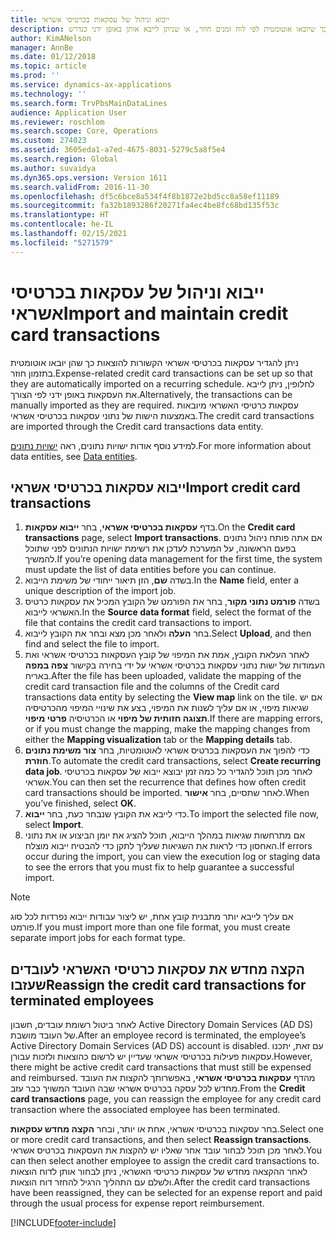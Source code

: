 ```yaml
---
title: ייבוא וניהול של עסקאות בכרטיסי אשראי
description: נושא זה מסביר כיצד לייבא ולתחזק עסקאות הקשורות להוצאות בכרטיסי אשראי. ניתן להגדיר עסקאות אלה כך שיובאו אוטומטית לפי לוח זמנים חוזר, או שניתן לייבא אותן באופן ידני כנדרש.
author: KimANelson
manager: AnnBe
ms.date: 01/12/2018
ms.topic: article
ms.prod: ''
ms.service: dynamics-ax-applications
ms.technology: ''
ms.search.form: TrvPbsMainDataLines
audience: Application User
ms.reviewer: roschlom
ms.search.scope: Core, Operations
ms.custom: 274023
ms.assetid: 3605eda1-a7ed-4675-8031-5279c5a8f5e4
ms.search.region: Global
ms.author: suvaidya
ms.dyn365.ops.version: Version 1611
ms.search.validFrom: 2016-11-30
ms.openlocfilehash: df5c6bce8a534f4f8b1872e2bd5cc8a58ef11189
ms.sourcegitcommit: fa32b1893286f20271fa4ec4be8fc68bd135f53c
ms.translationtype: HT
ms.contentlocale: he-IL
ms.lasthandoff: 02/15/2021
ms.locfileid: "5271579"
---
```

# <a name="import-and-maintain-credit-card-transactions"></a><span data-ttu-id="7e49f-104">ייבוא וניהול של עסקאות בכרטיסי אשראי</span><span class="sxs-lookup"><span data-stu-id="7e49f-104">Import and maintain credit card transactions</span></span>

<span data-ttu-id="7e49f-105">ניתן להגדיר עסקאות בכרטיסי אשראי הקשורות להוצאות כך שהן יובאו אוטומטית בתזמון חוזר.</span><span class="sxs-lookup"><span data-stu-id="7e49f-105">Expense-related credit card transactions can be set up so that they are automatically imported on a recurring schedule.</span></span> <span data-ttu-id="7e49f-106">לחלופין, ניתן לייבא את העסקאות באופן ידני לפי הצורך.</span><span class="sxs-lookup"><span data-stu-id="7e49f-106">Alternatively, the transactions can be manually imported as they are required.</span></span> <span data-ttu-id="7e49f-107">עסקאות כרטיסי האשראי מיובאות באמצעות הישות של נתוני עסקאות בכרטיסי אשראי.</span><span class="sxs-lookup"><span data-stu-id="7e49f-107">The credit card transactions are imported through the Credit card transactions data entity.</span></span>

<span data-ttu-id="7e49f-108">למידע נוסף אודות ישויות נתונים, ראה [ישויות נתונים](https://docs.microsoft.com/dynamics365/fin-ops-core/dev-itpro/data-entities/data-entities).</span><span class="sxs-lookup"><span data-stu-id="7e49f-108">For more information about data entities, see [Data entities](https://docs.microsoft.com/dynamics365/fin-ops-core/dev-itpro/data-entities/data-entities).</span></span>

## <a name="import-credit-card-transactions"></a><span data-ttu-id="7e49f-109">ייבוא עסקאות בכרטיסי אשראי</span><span class="sxs-lookup"><span data-stu-id="7e49f-109">Import credit card transactions</span></span>

1. <span data-ttu-id="7e49f-110">בדף **עסקאות בכרטיסי אשראי**, בחר **ייבוא עסקאות**.</span><span class="sxs-lookup"><span data-stu-id="7e49f-110">On the **Credit card transactions** page, select **Import transactions**.</span></span> <span data-ttu-id="7e49f-111">אם אתה פותח ניהול נתונים בפעם הראשונה, על המערכת לעדכן את רשימת ישויות הנתונים לפני שתוכל להמשיך.</span><span class="sxs-lookup"><span data-stu-id="7e49f-111">If you’re opening data management for the first time, the system must update the list of data entities before you can continue.</span></span>
2. <span data-ttu-id="7e49f-112">בשדה **שם**, הזן תיאור ייחודי של משימת הייבוא.</span><span class="sxs-lookup"><span data-stu-id="7e49f-112">In the **Name** field, enter a unique description of the import job.</span></span>
3. <span data-ttu-id="7e49f-113">בשדה **פורמט נתוני מקור**, בחר את הפורמט של הקובץ המכיל את עסקאות כרטיס האשראי לייבוא.</span><span class="sxs-lookup"><span data-stu-id="7e49f-113">In the **Source data format** field, select the format of the file that contains the credit card transactions to import.</span></span>
4. <span data-ttu-id="7e49f-114">בחר **העלה** ולאחר מכן מצא ובחר את הקובץ לייבוא.</span><span class="sxs-lookup"><span data-stu-id="7e49f-114">Select **Upload**, and then find and select the file to import.</span></span>
5. <span data-ttu-id="7e49f-115">לאחר העלאת הקובץ, אמת את המיפוי של קובץ העסקאות בכרטיסי אשראי ואת העמודות של ישות נתוני עסקאות בכרטיסי אשראי על ידי בחירה בקישור **צפה במפה** באריח.</span><span class="sxs-lookup"><span data-stu-id="7e49f-115">After the file has been uploaded, validate the mapping of the credit card transaction file and the columns of the Credit card transactions data entity by selecting the **View map** link on the tile.</span></span> <span data-ttu-id="7e49f-116">אם יש שגיאות מיפוי, או אם עליך לשנות את המיפוי, בצע את שינויי המיפוי מהכרטיסיה **תצוגה חזותית של מיפוי** או הכרטיסיה **פרטי מיפוי**.</span><span class="sxs-lookup"><span data-stu-id="7e49f-116">If there are mapping errors, or if you must change the mapping, make the mapping changes from either the **Mapping visualization** tab or the **Mapping details** tab.</span></span>
6. <span data-ttu-id="7e49f-117">כדי להפוך את העסקאות בכרטיס אשראי לאוטומטיות, בחר **צור משימת נתונים חוזרת**.</span><span class="sxs-lookup"><span data-stu-id="7e49f-117">To automate the credit card transactions, select **Create recurring data job**.</span></span> <span data-ttu-id="7e49f-118">לאחר מכן תוכל להגדיר כל כמה זמן יבוצא ייבוא של עסקאות בכרטיסי אשראי.</span><span class="sxs-lookup"><span data-stu-id="7e49f-118">You can then set the recurrence that defines how often credit card transactions should be imported.</span></span> <span data-ttu-id="7e49f-119">לאחר שתסיים, בחר **אישור**.</span><span class="sxs-lookup"><span data-stu-id="7e49f-119">When you’ve finished, select **OK**.</span></span>
7. <span data-ttu-id="7e49f-120">כדי לייבא את הקובץ שנבחר כעת, בחר **ייבוא**.</span><span class="sxs-lookup"><span data-stu-id="7e49f-120">To import the selected file now, select **Import**.</span></span>
8. <span data-ttu-id="7e49f-121">אם מתרחשות שגיאות במהלך הייבוא, תוכל להציג את יומן הביצוע או את נתוני האחסון כדי לראות את השגיאות שעליך לתקן כדי להבטיח ייבוא מוצלח.</span><span class="sxs-lookup"><span data-stu-id="7e49f-121">If errors occur during the import, you can view the execution log or staging data to see the errors that you must fix to help guarantee a successful import.</span></span>

> [!NOTE]
> <span data-ttu-id="7e49f-122">אם עליך לייבא יותר מתבנית קובץ אחת, יש ליצור עבודות ייבוא נפרדות לכל סוג פורמט.</span><span class="sxs-lookup"><span data-stu-id="7e49f-122">If you must import more than one file format, you must create separate import jobs for each format type.</span></span>

## <a name="reassign-the-credit-card-transactions-for-terminated-employees"></a><span data-ttu-id="7e49f-123">הקצה מחדש את עסקאות כרטיסי האשראי לעובדים שעזבו</span><span class="sxs-lookup"><span data-stu-id="7e49f-123">Reassign the credit card transactions for terminated employees</span></span>

<span data-ttu-id="7e49f-124">לאחר ביטול רשומת עובדים, חשבון Active Directory Domain Services‏ (AD DS) של העובד מושבת.</span><span class="sxs-lookup"><span data-stu-id="7e49f-124">After an employee record is terminated, the employee’s Active Directory Domain Services (AD DS) account is disabled.</span></span> <span data-ttu-id="7e49f-125">עם זאת, יתכנו עסקאות פעילות בכרטיסי אשראי שעדיין יש לרשום כהוצאות ולזכות עבורן.</span><span class="sxs-lookup"><span data-stu-id="7e49f-125">However, there might be active credit card transactions that must still be expensed and reimbursed.</span></span> <span data-ttu-id="7e49f-126">מהדף **עסקאות בכרטיסי אשראי**, באפשרותך להקצות את העובד מחדש לכל עסקה בכרטיס אשראי שבה העובד המשויך כבר עזב.</span><span class="sxs-lookup"><span data-stu-id="7e49f-126">From the **Credit card transactions** page, you can reassign the employee for any credit card transaction where the associated employee has been terminated.</span></span>

<span data-ttu-id="7e49f-127">בחר עסקאות בכרטיסי אשראי, אחת או יותר, ובחר **הקצה מחדש עסקאות**.</span><span class="sxs-lookup"><span data-stu-id="7e49f-127">Select one or more credit card transactions, and then select **Reassign transactions**.</span></span> <span data-ttu-id="7e49f-128">לאחר מכן תוכל לבחור עובד אחר שאליו יש להקצות את העסקאות בכרטיס אשראי.</span><span class="sxs-lookup"><span data-stu-id="7e49f-128">You can then select another employee to assign the credit card transactions to.</span></span> <span data-ttu-id="7e49f-129">לאחר ההקצאה מחדש של עסקאות כרטיסי האשראי, ניתן לבחור אותן לדוח הוצאות ולשלם עם התהליך הרגיל להחזר דוח הוצאות.</span><span class="sxs-lookup"><span data-stu-id="7e49f-129">After the credit card transactions have been reassigned, they can be selected for an expense report and paid through the usual process for expense report reimbursement.</span></span>


[!INCLUDE[footer-include](../includes/footer-banner.md)]